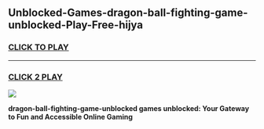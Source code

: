 
## Unblocked-Games-dragon-ball-fighting-game-unblocked-Play-Free-hijya
<h3>
<a href="https://premium76.site?title=dragon-ball-fighting-game-unblocked&ref=20A">CLICK TO PLAY</a></h3>
<hr>

<h3>
<a href="https://premium76.site?title=dragon-ball-fighting-game-unblocked&ref=20A">CLICK 2 PLAY</a>
  
</h3>

<a href="https://premium76.site?title=dragon-ball-fighting-game-unblocked&ref=20A"><img src="https://clearcache.store/games.png"></a>


**dragon-ball-fighting-game-unblocked games unblocked: Your Gateway to Fun and Accessible Online Gaming**
